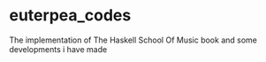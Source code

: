 # euterpea_codes

The implementation of The Haskell School Of Music book and some developments i have made

